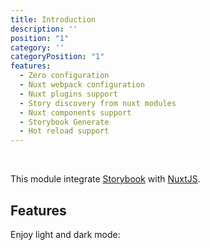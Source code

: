 ```yaml
---
title: Introduction
description: ''
position: "1"
category: ''
categoryPosition: "1"
features:
  - Zero configuration
  - Nuxt webpack configuration
  - Nuxt plugins support
  - Story discovery from nuxt modules
  - Nuxt components support
  - Storybook Generate 
  - Hot reload support
---
```


&nbsp;
<intro-card />

This module integrate [Storybook](https://storybook.js.org/) with [NuxtJS](https://nuxtjs.org).

## Features

<base-list :items="features"></base-list>

<p class="flex items-center">Enjoy light and dark mode: <color-switcher class="p-2"></color-switcher></p>
